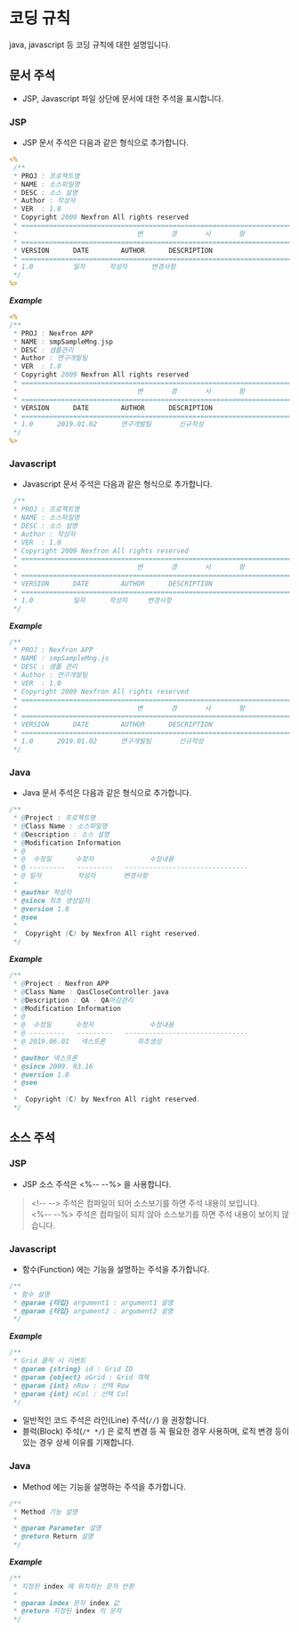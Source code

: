 # 코딩 규칙

java, javascript 등 코딩 규칙에 대한 설명입니다.


## 문서 주석

 - JSP, Javascript 파일 상단에 문서에 대한 주석을 표시합니다.


### JSP
 - JSP 문서 주석은 다음과 같은 형식으로 추가합니다.

```jsp
<%
 /**
 * PROJ : 프로젝트명
 * NAME : 소스파일명
 * DESC : 소스 설명
 * Author : 작성자 
 * VER  : 1.0
 * Copyright 2009 Nexfron All rights reserved
 * ===============================================================================
 * 								변		경		사		항
 * ===============================================================================
 * VERSION		DATE		AUTHOR		DESCRIPTION
 * ===============================================================================
 * 1.0		    일자		작성자		 변경사항
 */
%>
``` 

***Example***
```jsp
<%
/**
 * PROJ : Nexfron APP
 * NAME : smpSampleMng.jsp
 * DESC : 샘플관리
 * Author : 연구개발팀 
 * VER  : 1.0
 * Copyright 2009 Nexfron All rights reserved
 * ===============================================================================
 * 								변		경		사		항
 * ===============================================================================
 * VERSION		DATE		AUTHOR		DESCRIPTION
 * ===============================================================================
 * 1.0		2019.01.02		연구개발팀		신규작성
 */
%>
```

### Javascript
 - Javascript 문서 주석은 다음과 같은 형식으로 추가합니다.

```js
 /**
 * PROJ : 프로젝트명
 * NAME : 소스파일명
 * DESC : 소스 설명
 * Author : 작성자 
 * VER  : 1.0
 * Copyright 2009 Nexfron All rights reserved
 * ===============================================================================
 * 								변		경		사		항
 * ===============================================================================
 * VERSION		DATE		AUTHOR		DESCRIPTION
 * ===============================================================================
 * 1.0		    일자		작성자		변경사항
 */
``` 

***Example***
```js
/**
 * PROJ : Nexfron APP
 * NAME : smpSampleMng.js
 * DESC : 샘플 관리
 * Author : 연구개발팀 
 * VER  : 1.0
 * Copyright 2009 Nexfron All rights reserved
 * ===============================================================================
 * 								변		경		사		항
 * ===============================================================================
 * VERSION		DATE		AUTHOR		DESCRIPTION
 * ===============================================================================
 * 1.0		2019.01.02		연구개발팀		신규작성
 */
```

### Java
 - Java 문서 주석은 다음과 같은 형식으로 추가합니다.

```java
/**
 * @Project : 프로젝트명
 * @Class Name : 소스파일명
 * @Description : 소스 설명
 * @Modification Information
 * @
 * @  수정일      수정자              수정내용
 * @ ---------   ---------   -------------------------------
 * @ 일자         작성자       변경사항
 *
 * @author 작성자
 * @since 최초 생성일자
 * @version 1.0
 * @see
 *
 *  Copyright (C) by Nexfron All right reserved.
 */
``` 

***Example***
```java
/**
 * @Project : Nexfron APP
 * @Class Name : QasCloseController.java
 * @Description : QA - QA마감관리
 * @Modification Information
 * @
 * @  수정일      수정자              수정내용
 * @ ---------   ---------   -------------------------------
 * @ 2019.06.01   넥스프론        최초생성
 *
 * @author 넥스프론
 * @since 2009. 03.16
 * @version 1.0
 * @see
 *
 *  Copyright (C) by Nexfron All right reserved.
 */
```


## 소스 주석

### JSP
 - JSP 소스 주석은 <%-- --%> 을 사용합니다.
> &lt;!-- --&gt; 주석은 컴파일이 되어 소스보기를 하면 주석 내용이 보입니다.<br />
> &lt;%-- --%&gt; 주석은 컴파일이 되지 않아 소스보기를 하면 주석 내용이 보이지 않습니다.

### Javascript
 - 함수(Function) 에는 기능을 설명하는 주석을 추가합니다.

```js
/**
 * 함수 설명
 * @param {타입} argument1 : argument1 설명
 * @param {타입} argument2 : argument2 설명
 */
```

***Example***
```js
/**
 * Grid 클릭 시 이벤트
 * @param {string} id : Grid ID
 * @param {object} oGrid : Grid 객체
 * @param {int} nRow : 선택 Row
 * @param {int} nCol : 선택 Col
 */
 ```

 - 일반적인 코드 주석은 라인(Line) 주석(`//`) 을 권장합니다.
 - 블럭(Block) 주석(`/* */`) 은 로직 변경 등 꼭 필요한 경우 사용하며, 로직 변경 등이 있는 경우 상세 이유를 기재합니다.

### Java
 - Method 에는 기능을 설명하는 주석을 추가합니다.

```java
/**
 * Method 기능 설명
 *
 * @param Parameter 설명
 * @return Return 설명
 */
```

***Example***
```java
/**
 * 지정된 index 에 위치하는 문자 반환
 *
 * @param index 문자 index 값
 * @return 지정된 index 의 문자
 */
```


